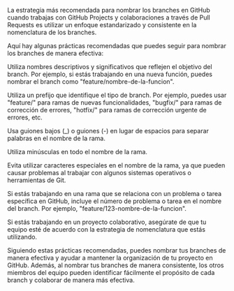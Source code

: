 La estrategia más recomendada para nombrar los branches en GitHub cuando trabajas con GitHub Projects y colaboraciones a través de Pull Requests es utilizar un enfoque estandarizado y consistente en la nomenclatura de los branches.

Aquí hay algunas prácticas recomendadas que puedes seguir para nombrar los branches de manera efectiva:

Utiliza nombres descriptivos y significativos que reflejen el objetivo del branch. Por ejemplo, si estás trabajando en una nueva función, puedes nombrar el branch como "feature/nombre-de-la-funcion".

Utiliza un prefijo que identifique el tipo de branch. Por ejemplo, puedes usar "feature/" para ramas de nuevas funcionalidades, "bugfix/" para ramas de corrección de errores, "hotfix/" para ramas de corrección urgente de errores, etc.

Usa guiones bajos (_) o guiones (-) en lugar de espacios para separar palabras en el nombre de la rama.

Utiliza minúsculas en todo el nombre de la rama.

Evita utilizar caracteres especiales en el nombre de la rama, ya que pueden causar problemas al trabajar con algunos sistemas operativos o herramientas de Git.

Si estás trabajando en una rama que se relaciona con un problema o tarea específica en GitHub, incluye el número de problema o tarea en el nombre del branch. Por ejemplo, "feature/123-nombre-de-la-funcion".

Si estás trabajando en un proyecto colaborativo, asegúrate de que tu equipo esté de acuerdo con la estrategia de nomenclatura que estás utilizando.

Siguiendo estas prácticas recomendadas, puedes nombrar tus branches de manera efectiva y ayudar a mantener la organización de tu proyecto en GitHub. Además, al nombrar tus branches de manera consistente, los otros miembros del equipo pueden identificar fácilmente el propósito de cada branch y colaborar de manera más efectiva.